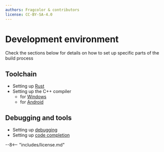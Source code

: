 ```yaml
---
authors: Fragcolor & contributors
license: CC-BY-SA-4.0
---
```


# Development environment

Check the sections below for details on how to set up specific parts of the build process

## Toolchain

- Setting up [Rust](../rust.md)
- Setting up the C++ compiler
  - for [Windows](../cpp-windows.md)
  - for [Android](../cpp-android.md)


## Debugging and tools

- Setting up [debugging](../debugging.md)
- Setting up [code completion](../code-comp.md)

--8<-- "includes/license.md"
